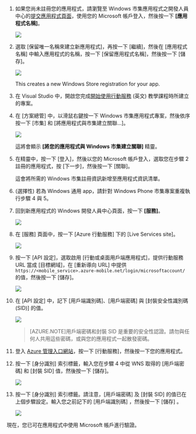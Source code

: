
1. 如果您尚未註冊您的應用程式，請瀏覽至 Windows 市集應用程式之開發人員中心的[提交應用程式頁面]，使用您的 Microsoft 帳戶登入，然後按一下 **[應用程式名稱]**。

   	![](./media/mobile-services-register-windows-store-app/mobile-services-submit-win8-app.png)

2. 選取 [保留唯一名稱來建立新應用程式]，再按一下 [繼續]，然後在 [應用程式名稱] 中輸入應用程式的名稱，按一下 [保留應用程式名稱]，然後按一下 [儲存]。

   	![](./media/mobile-services-register-windows-store-app/mobile-services-win8-app-name.png)

   	This creates a new Windows Store registration for your app.

3. 在 Visual Studio 中，開啟您完成[開始使用行動服務] (英文) 教學課程時所建立的專案。

4. 在 [方案總管] 中，以滑鼠右鍵按一下 Windows 市集應用程式專案，然後依序按一下 [市集] 和 [將應用程式與市集建立關聯...]。

  	![](./media/mobile-services-register-windows-store-app/mobile-services-store-association.png)

   	這將會顯示 **[將您的應用程式與 Windows 市集建立關聯]** 精靈。

5. 在精靈中，按一下 [登入]，然後以您的 Microsoft 帳戶登入，選取您在步驟 2 註冊的應用程式，按 [下一步]，然後按一下 [關聯]。

   	這會將所需的 Windows 市集註冊資訊新增至應用程式資訊清單。

6. (選擇性) 若為 Windows 通用 app，請針對 Windows Phone 市集專案重複執行步驟 4 與 5。

6. 回到新應用程式的 Windows 開發人員中心頁面，按一下 **[服務]**。

   	![](./media/mobile-services-register-windows-store-app/mobile-services-win8-edit-app.png)

7. 在 [服務] 頁面中，按一下 [Azure 行動服務] 下的 [Live Services site]。

	![](./media/mobile-services-register-windows-store-app/mobile-services-win8-edit2-app.png)

8. 按一下 [API 設定]，選取啟用 [行動或桌面用戶端應用程式]，提供行動服務 URL 當成 [目標網域]，在 [重新導向 URL] 中提供 `https://<mobile_service>.azure-mobile.net/login/microsoftaccount/` 的值，然後按一下 [儲存]。

	![](./media/mobile-services-register-windows-store-app/mobile-services-win8-app-push-auth-2.png)

9. 在 [API 設定] 中，記下 [用戶端識別碼]、[用戶端密碼] 與 [封裝安全性識別碼 (SID)] 的值。

   	![](./media/mobile-services-register-windows-store-app/mobile-services-win8-app-push-auth.png)

    >[AZURE.NOTE]用戶端密碼和封裝 SID 是重要的安全性認證。請勿與任何人共用這些密碼，或與您的應用程式一起散發密碼。

10. 登入 [Azure 管理入口網站]，按一下 [行動服務]，然後按一下您的應用程式。

11. 按一下 [身分識別] 索引標籤，輸入您在步驟 4 中從 WNS 取得的 [用戶端密碼] 和 [封裝 SID] 值，然後按一下 [儲存]。

   	![](./media/mobile-services-register-windows-store-app/mobile-push-tab.png)

13. 按一下 [身分識別] 索引標籤。請注意，[用戶端密碼] 及 [封裝 SID] 的值已在上個步驟設定。輸入您之前記下的 [用戶端識別碼] ，然後按一下 [儲存] 。

   	![](./media/mobile-services-register-windows-store-app/mobile-services-identity-tab.png)
 
現在，您已可在應用程式中使用 Microsoft 帳戶進行驗證。

<!-- Anchors. -->

<!-- Images. -->

<!-- URLs. -->
[開始使用行動服務]: /develop/mobile/tutorials/get-started/#create-new-service
[提交應用程式頁面]: http://go.microsoft.com/fwlink/p/?LinkID=266582
[Azure 管理入口網站]: https://manage.windowsazure.com/

<!---HONumber=July15_HO2-->